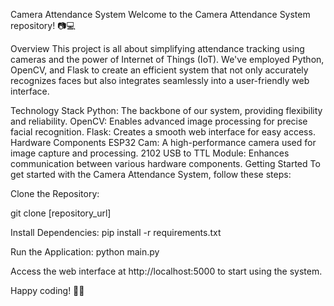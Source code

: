 Camera Attendance System
Welcome to the Camera Attendance System repository! 📷💻

Overview
This project is all about simplifying attendance tracking using cameras and the power of Internet of Things (IoT). We've employed Python, OpenCV, and Flask to create an efficient system that not only accurately recognizes faces but also integrates seamlessly into a user-friendly web interface.

Technology Stack
Python: The backbone of our system, providing flexibility and reliability.
OpenCV: Enables advanced image processing for precise facial recognition.
Flask: Creates a smooth web interface for easy access.
Hardware Components
ESP32 Cam: A high-performance camera used for image capture and processing.
2102 USB to TTL Module: Enhances communication between various hardware components.
Getting Started
To get started with the Camera Attendance System, follow these steps:

Clone the Repository:

git clone [repository_url]

Install Dependencies:
pip install -r requirements.txt

Run the Application:
python main.py

Access the web interface at http://localhost:5000 to start using the system.

Happy coding! 🚀🌐
